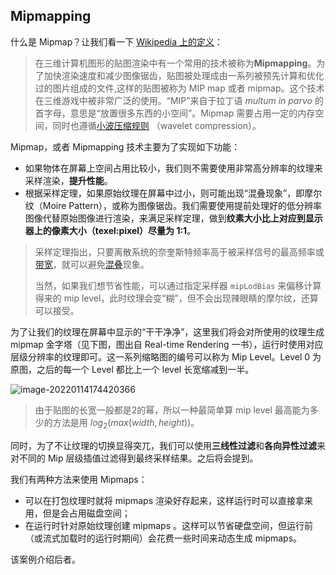## Mipmapping 

什么是 Mipmap？让我们看一下 [Wikipedia 上的定义](https://zh.wikipedia.org/wiki/Mipmap)：

> 在三维计算机图形的贴图渲染中有一个常用的技术被称为**Mipmapping**。为了加快渲染速度和减少图像锯齿，贴图被处理成由一系列被预先计算和优化过的图片组成的文件,这样的贴图被称为 MIP map 或者 mipmap。这个技术在三维游戏中被非常广泛的使用。“MIP”来自于拉丁语 *multum in parvo* 的首字母，意思是“放置很多东西的小空间”。Mipmap 需要占用一定的内存空间，同时也遵循[小波压缩规则](https://zh.wikipedia.org/w/index.php?title=小波压缩规则&action=edit&redlink=1) （wavelet compression）。

Mipmap，或者 Mipmapping 技术主要为了实现如下功能：

* 如果物体在屏幕上空间占用比较小，我们则不需要使用非常高分辨率的纹理来采样渲染，**提升性能**。
* 根据采样定理，如果原始纹理在屏幕中过小，则可能出现“混叠现象”，即摩尔纹（Moire Pattern），或称为图像锯齿。我们需要使用提前处理好的低分辨率图像代替原始图像进行渲染，来满足采样定理，做到**纹素大小比上对应到显示器上的像素大小（texel:pixel）尽量为 1:1**。

> 采样定理指出，只要离散系统的奈奎斯特频率高于被采样信号的最高频率或[带宽](https://zh.wikipedia.org/wiki/带宽)，就可以避免[混叠](https://zh.wikipedia.org/wiki/混叠)现象。
>
> 当然，如果我们想节省性能，可以通过指定采样器 `mipLodBias` 来偏移计算得来的 mip level，此时纹理会变“糊”，但不会出现辣眼睛的摩尔纹，还算可以接受。

为了让我们的纹理在屏幕中显示的“干干净净”，这里我们将会对所使用的纹理生成 mipmap 金字塔（见下图，图出自 Real-time Rendering 一书），运行时使用对应层级分辨率的纹理即可。这一系列缩略图的编号可以称为 Mip Level。Level 0 为原图，之后的每一个 Level 都比上一个 level 长宽缩减到一半。

![image-20220114174420366](准备流程/mip_pyramid.png)

> 由于贴图的长宽一般都是2的幂，所以一种最简单算 mip level 最高能为多少的方法是用 $log_2(max(width, height))$。

同时，为了不让纹理的切换显得突兀，我们可以使用**三线性过滤**和**各向异性过滤**来对不同的 Mip 层级插值过滤得到最终采样结果。之后将会提到。

我们有两种方法来使用 Mipmaps：

* 可以在打包纹理时就将 mipmaps 渲染好存起来，这样运行时可以直接拿来用，但是会占用磁盘空间；
* 在运行时针对原始纹理创建 mipmaps 。这样可以节省硬盘空间，但运行前（或流式加载时的运行时期间）会花费一些时间来动态生成 mipmaps。

该案例介绍后者。



